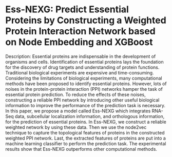 # Ess-NEXG: Predict Essential Proteins by Constructing a Weighted Protein Interaction Network based on Node Embedding and XGBoost 
Description: Essential proteins are indispensable in the development of organisms and cells. Identification of essential proteins lays the foundation for the discovery of drug targets and understanding of protein functions. Traditional biological experiments are expensive and time-consuming. Considering the limitations of biological experiments, many computational methods have been proposed to identify essential proteins. However, lots of noises in the protein-protein interaction (PPI) networks hamper the task of essential protein prediction. To reduce the effects of these noises, constructing a reliable PPI network by introducing other useful biological information to improve the performance of the prediction task is necessary. In this paper, we propose a model called Ess-NEXG which integrates RNA-Seq data, subcellular localization information, and orthologous information, for the prediction of essential proteins. In Ess-NEXG, we construct a reliable weighted network by using these data. Then we use the node2vec technique to capture the topological features of proteins in the constructed weighted PPI network. Last, the extracted features of proteins are put into a machine learning classifier to perform the prediction task. The experimental results show that Ess-NEXG outperforms other computational methods.
